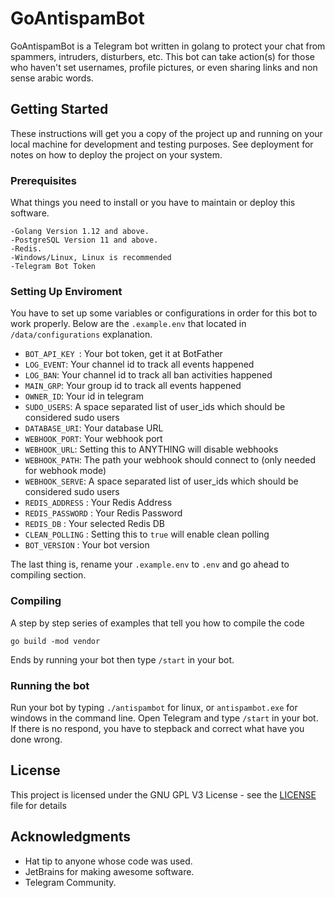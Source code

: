 # GoAntispamBot

GoAntispamBot is a Telegram bot written in golang to protect your chat from spammers, intruders, disturbers, etc. This bot can take action(s) for those who haven't set usernames, profile pictures, or even sharing links and non sense arabic words. 

## Getting Started

These instructions will get you a copy of the project up and running on your local machine for development and testing purposes. See deployment for notes on how to deploy the project on your system.

### Prerequisites

What things you need to install or you have to maintain or deploy this software. 

```
-Golang Version 1.12 and above.
-PostgreSQL Version 11 and above.
-Redis.
-Windows/Linux, Linux is recommended
-Telegram Bot Token
```

### Setting Up Enviroment

You have to set up some variables or configurations in order for this bot to work properly. Below are the `.example.env` that located in `/data/configurations` explanation.

 - `BOT_API_KEY `: Your bot token, get it at BotFather
 - `LOG_EVENT`: Your channel id to track all events happened
 - `LOG_BAN`: Your channel id to track all ban activities happened
 - `MAIN_GRP`: Your group id to track all events happened
 - `OWNER_ID`: Your id in telegram
 - `SUDO_USERS`: A space separated list of user_ids which should be considered sudo users
 - `DATABASE_URI`: Your database URL
 - `WEBHOOK_PORT`: Your webhook port
 - `WEBHOOK_URL`: Setting this to ANYTHING will disable webhooks
 - `WEBHOOK_PATH`: The path your webhook should connect to (only needed for webhook mode)
 - `WEBHOOK_SERVE`: A space separated list of user_ids which should be considered sudo users
 - `REDIS_ADDRESS` : Your Redis Address
 - `REDIS_PASSWORD` : Your Redis Password
 - `REDIS_DB` : Your selected Redis DB
 - `CLEAN_POLLING` : Setting this to `true` will enable clean polling
 - `BOT_VERSION` : Your bot version

The last thing is, rename your `.example.env` to `.env` and go ahead to compiling section.
### Compiling

A step by step series of examples that tell you how to compile the code
```
go build -mod vendor
```
Ends by running your bot then type `/start` in your bot.  

### Running the bot

Run your bot by typing `./antispambot` for linux, or `antispambot.exe` for windows in the command line. Open Telegram and type `/start` in your bot. If there is no respond, you have to stepback and correct what have you done wrong.

## License

This project is licensed under the GNU GPL V3 License - see the [LICENSE](LICENSE) file for details

## Acknowledgments

* Hat tip to anyone whose code was used.
* JetBrains for making awesome software.
* Telegram Community.